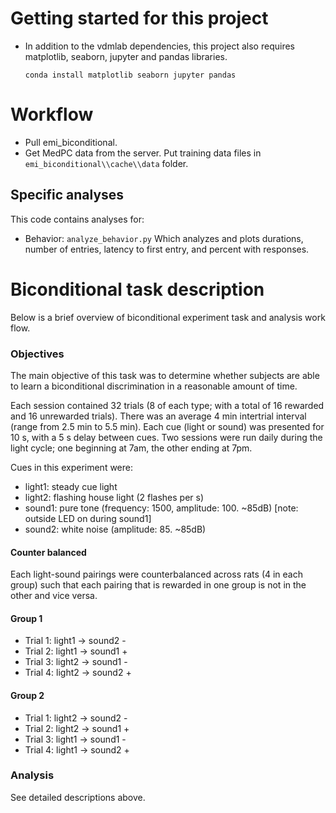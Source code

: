 Getting started for this project
================================

* In addition to the vdmlab dependencies, 
  this project also requires matplotlib, 
  seaborn, jupyter and pandas libraries.

  ```
  conda install matplotlib seaborn jupyter pandas
  ```


Workflow
========

* Pull emi_biconditional.
* Get MedPC data from the server. Put training data files in `emi_biconditional\\cache\\data` folder.

## Specific analyses

This code contains analyses for:
* Behavior: `analyze_behavior.py`
Which analyzes and plots durations, number of entries, latency to first entry, 
and percent with responses.


Biconditional task description
==============================

Below is a brief overview of biconditional experiment task and 
analysis work flow.


### Objectives

The main objective of this task was to determine whether subjects are able to 
learn a biconditional discrimination in a reasonable amount of time. 

Each session contained 32 trials (8 of each type; with a total of 16 rewarded and 16 unrewarded trials). 
There was an average 4 min intertrial interval (range from 2.5 min to 5.5 min).
Each cue (light or sound) was presented for 10 s, with a 5 s delay between cues. 
Two sessions were run daily during the light cycle; one beginning at 7am, the other ending at 7pm.

Cues in this experiment were:
* light1: steady cue light
* light2: flashing house light (2 flashes per s)
* sound1: pure tone (frequency: 1500, amplitude: 100. ~85dB) [note: outside LED on during sound1]
* sound2: white noise (amplitude: 85. ~85dB) 

#### Counter balanced

Each light-sound pairings were counterbalanced across rats (4 in each group) such 
that each pairing that is rewarded in one group is not in the other and vice versa.

#### Group 1
* Trial 1: light1 -> sound2 -
* Trial 2: light1 -> sound1 +
* Trial 3: light2 -> sound1 -
* Trial 4: light2 -> sound2 +

#### Group 2
* Trial 1: light2 -> sound2 -
* Trial 2: light2 -> sound1 +
* Trial 3: light1 -> sound1 -
* Trial 4: light1 -> sound2 +

### Analysis

See detailed descriptions above.
